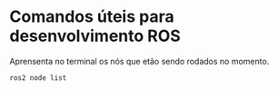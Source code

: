 # Comandos úteis para desenvolvimento ROS

Aprensenta no terminal os nós que etão sendo rodados no momento.
```bash
ros2 node list
```
